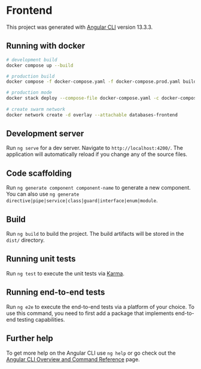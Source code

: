 # Frontend

This project was generated with [Angular CLI](https://github.com/angular/angular-cli) version 13.3.3.

## Running with docker

```bash
# development build
docker compose up --build

# production build 
docker compose -f docker-compose.yaml -f docker-compose.prod.yaml build

# production mode
docker stack deploy --compose-file docker-compose.yaml -c docker-compose.prod.yaml frontend --with-registry-auth --prune
 
# create swarm network
docker network create -d overlay --attachable databases-frontend
```


## Development server

Run `ng serve` for a dev server. Navigate to `http://localhost:4200/`. The application will automatically reload if you change any of the source files.

## Code scaffolding

Run `ng generate component component-name` to generate a new component. You can also use `ng generate directive|pipe|service|class|guard|interface|enum|module`.

## Build

Run `ng build` to build the project. The build artifacts will be stored in the `dist/` directory.

## Running unit tests

Run `ng test` to execute the unit tests via [Karma](https://karma-runner.github.io).

## Running end-to-end tests

Run `ng e2e` to execute the end-to-end tests via a platform of your choice. To use this command, you need to first add a package that implements end-to-end testing capabilities.

## Further help

To get more help on the Angular CLI use `ng help` or go check out the [Angular CLI Overview and Command Reference](https://angular.io/cli) page.
